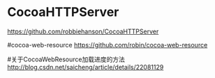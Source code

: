 # CocoaHTTPServer
https://github.com/robbiehanson/CocoaHTTPServer

#cocoa-web-resource
https://github.com/robin/cocoa-web-resource

#关于CocoaWebResource加载进度的方法
http://blog.csdn.net/saicheng/article/details/22081129
